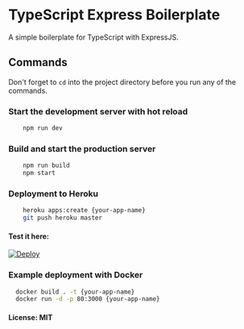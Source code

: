 # TypeScript Express Boilerplate

A simple boilerplate for TypeScript with ExpressJS.

## Commands
Don't forget to ```cd``` into the project directory before you run any of the commands.

### Start the development server with hot reload
```sh
    npm run dev
```
### Build and start the production server
```sh
    npm run build
    npm start
```

### Deployment to Heroku
```sh
    heroku apps:create {your-app-name}
    git push heroku master
```

#### Test it here:
[![Deploy](https://www.herokucdn.com/deploy/button.svg)](https://heroku.com/deploy?template=https://github.com/yigitusta/typescript-express-boilerplate)

### Example deployment with Docker
```sh
  docker build . -t {your-app-name}
  docker run -d -p 80:3000 {your-app-name}
```
#### License: MIT
